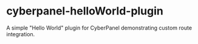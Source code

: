 # cyberpanel-helloWorld-plugin
A simple "Hello World" plugin for CyberPanel demonstrating custom route integration.

